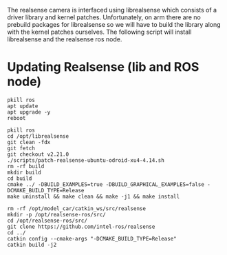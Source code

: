 The realsense camera is interfaced using librealsense which consists of a driver library and kernel patches. Unfortunately, on arm there are no prebuild packages for librealsense so we will have to build the library along with the kernel patches ourselves. The following script will install librealsense and the realsense ros node.

# Updating Realsense (lib and ROS node)
```
pkill ros
apt update
apt upgrade -y
reboot

pkill ros
cd /opt/librealsense
git clean -fdx
git fetch
git checkout v2.21.0
./scripts/patch-realsense-ubuntu-odroid-xu4-4.14.sh
rm -rf build
mkdir build
cd build
cmake ../ -DBUILD_EXAMPLES=true -DBUILD_GRAPHICAL_EXAMPLES=false -DCMAKE_BUILD_TYPE=Release
make uninstall && make clean && make -j1 && make install

rm -rf /opt/model_car/catkin_ws/src/realsense
mkdir -p /opt/realsense-ros/src/
cd /opt/realsense-ros/src/
git clone https://github.com/intel-ros/realsense
cd ../
catkin config --cmake-args "-DCMAKE_BUILD_TYPE=Release"
catkin build -j2
```